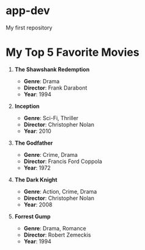 # app-dev
My first repository

# My Top 5 Favorite Movies

1. **The Shawshank Redemption**  
   - **Genre**: Drama  
   - **Director**: Frank Darabont  
   - **Year**: 1994  

2. **Inception**  
   - **Genre**: Sci-Fi, Thriller  
   - **Director**: Christopher Nolan  
   - **Year**: 2010  

3. **The Godfather**  
   - **Genre**: Crime, Drama  
   - **Director**: Francis Ford Coppola  
   - **Year**: 1972  

4. **The Dark Knight**  
   - **Genre**: Action, Crime, Drama  
   - **Director**: Christopher Nolan  
   - **Year**: 2008  

5. **Forrest Gump**  
   - **Genre**: Drama, Romance  
   - **Director**: Robert Zemeckis  
   - **Year**: 1994  
